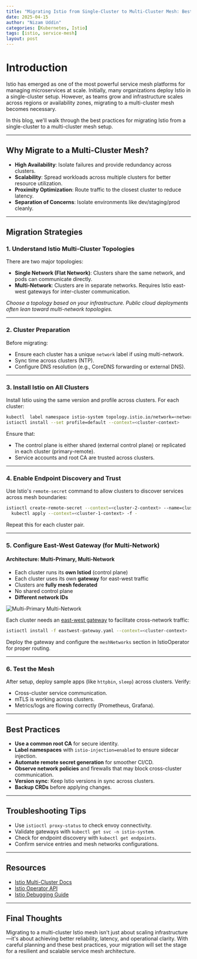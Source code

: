 ```yaml
---
title: "Migrating Istio from Single-Cluster to Multi-Cluster Mesh: Best Practices"
date: 2025-04-15
author: "Nizam Uddin"
categories: [Kubernetes, Istio]
tags: [istio, service-mesh]
layout: post
---
```


# Introduction
Istio has emerged as one of the most powerful service mesh platforms for managing microservices at scale. Initially, many organizations deploy Istio in a single-cluster setup. However, as teams grow and infrastructure scales across regions or availability zones, migrating to a multi-cluster mesh becomes necessary.

In this blog, we'll walk through the best practices for migrating Istio from a single-cluster to a multi-cluster mesh setup.

---

##  Why Migrate to a Multi-Cluster Mesh?

- **High Availability**: Isolate failures and provide redundancy across clusters.
- **Scalability**: Spread workloads across multiple clusters for better resource utilization.
- **Proximity Optimization**: Route traffic to the closest cluster to reduce latency.
- **Separation of Concerns**: Isolate environments like dev/staging/prod cleanly.

---

##  Migration Strategies

### 1. **Understand Istio Multi-Cluster Topologies**

There are two major topologies:

- **Single Network (Flat Network)**: Clusters share the same network, and pods can communicate directly.
- **Multi-Network**: Clusters are in separate networks. Requires Istio east-west gateways for inter-cluster communication.

 *Choose a topology based on your infrastructure. Public cloud deployments often lean toward multi-network topologies.*

---

### 2. **Cluster Preparation**

Before migrating:
- Ensure each cluster has a unique `network` label if using multi-network.
- Sync time across clusters (NTP).
- Configure DNS resolution (e.g., CoreDNS forwarding or external DNS).

---

### 3. **Install Istio on All Clusters**

Install Istio using the same version and profile across clusters. For each cluster:

```bash
kubectl  label namespace istio-system topology.istio.io/network=<network_name> --context=<cluster-context>
istioctl install --set profile=default --context=<cluster-context>
```

Ensure that:
- The control plane is either shared (external control plane) or replicated in each cluster (primary-remote).
- Service accounts and root CA are trusted across clusters.

---

### 4. **Enable Endpoint Discovery and Trust**

Use Istio's `remote-secret` command to allow clusters to discover services across mesh boundaries:

```bash
istioctl create-remote-secret --context=<cluster-2-context> --name=cluster-2 |
  kubectl apply --context=<cluster-1-context> -f -
```

Repeat this for each cluster pair.

---

### 5. **Configure East-West Gateway (for Multi-Network)**
####  Architecture: Multi-Primary, Multi-Network

- Each cluster runs its **own Istiod** (control plane)
- Each cluster uses its own **gateway** for east-west traffic
- Clusters are **fully mesh federated**
- No shared control plane
- **Different network IDs**

![Multi-Primary Multi-Network](https://istio.io/latest/docs/setup/install/multicluster/multi-primary_multi-network/arch.svg)

Each cluster needs an [east-west gateway](https://istio.io/latest/docs/setup/install/multicluster/multi-primary_multi-network/#install-the-east-west-gateway-in-cluster1) to facilitate cross-network traffic:

```bash
istioctl install -f eastwest-gateway.yaml --context=<cluster-context>
```

Deploy the gateway and configure the `meshNetworks` section in IstioOperator for proper routing.

---

### 6. **Test the Mesh**

After setup, deploy sample apps (like `httpbin`, `sleep`) across clusters. Verify:

- Cross-cluster service communication.
- mTLS is working across clusters.
- Metrics/logs are flowing correctly (Prometheus, Grafana).

---

##  Best Practices

- **Use a common root CA** for secure identity.
- **Label namespaces** with `istio-injection=enabled` to ensure sidecar injection.
- **Automate remote secret generation** for smoother CI/CD.
- **Observe network policies** and firewalls that may block cross-cluster communication.
- **Version sync**: Keep Istio versions in sync across clusters.
- **Backup CRDs** before applying changes.

---

##  Troubleshooting Tips

- Use `istioctl proxy-status` to check envoy connectivity.
- Validate gateways with `kubectl get svc -n istio-system`.
- Check for endpoint discovery with `kubectl get endpoints`.
- Confirm service entries and mesh networks configurations.

---

##  Resources

- [Istio Multi-Cluster Docs](https://istio.io/latest/docs/setup/install/multicluster/)
- [Istio Operator API](https://istio.io/latest/docs/reference/config/istio.operator.v1alpha1/)
- [Istio Debugging Guide](https://istio.io/latest/docs/ops/diagnostic-tools/)

---

##  Final Thoughts

Migrating to a multi-cluster Istio mesh isn't just about scaling infrastructure—it's about achieving better reliability, latency, and operational clarity. With careful planning and these best practices, your migration will set the stage for a resilient and scalable service mesh architecture.
